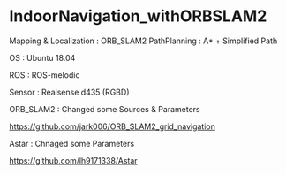 # IndoorNavigation_withORBSLAM2

Mapping & Localization : ORB_SLAM2
PathPlanning : A* + Simplified Path



OS : Ubuntu 18.04

ROS : ROS-melodic

Sensor : Realsense d435 (RGBD)



ORB_SLAM2 : Changed some Sources & Parameters

https://github.com/jark006/ORB_SLAM2_grid_navigation

Astar : Chnaged some Parameters

https://github.com/lh9171338/Astar


